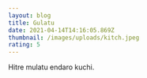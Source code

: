 ```yaml
---
layout: blog
title: Gulatu
date: 2021-04-14T14:16:05.869Z
thumbnail: /images/uploads/kitch.jpeg
rating: 5
---
```

Hitre mulatu endaro kuchi.